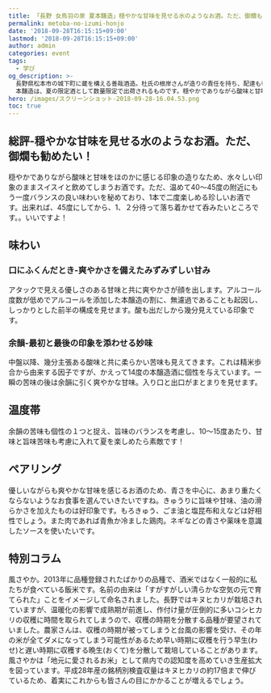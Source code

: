 ```yaml
---
title: 「長野 女鳥羽の泉 夏本醸造」穏やかな甘味を見せる水のようなお酒。ただ、御燗も勧めたい！
permalink: metoba-no-izumi-honjo
date: '2018-09-28T16:15:15+09:00'
lastmod: '2018-09-28T16:15:15+09:00'
author: admin
categories: event
tags:
  - 学び
og_description: >-
  長野県松本市の城下町に蔵を構える善哉酒造。杜氏の根岸さんが造りの責任を持ち、配達も行っています。女鳥羽の泉
  本醸造は、夏の限定酒として数量限定で出荷されるものです。穏やかでありながら酸味と甘味をほのかに感じる印象の造りなため、水々しい印象のままスイスイと飲めてしまうお酒です。ただ、温めて40〜45度の附近にもう一度バランスの良い味わいを秘めており、1本で二度楽しめる珍しいお酒です。出来れば、45度にしてから、1、２分待って落ち着かせて呑みたいところです。アタックで見える優しさのある甘味と共に爽やかさが顔を出します。アルコール度数が低めでアルコールを添加した本醸造の割に、無濾過であることも起因し、しっかりとした前半の構成を見せます。酸も出だしから幾分見えている印象です。中盤以降、幾分主張ある酸味と共に柔らかい苦味も見えてきます。これは精米歩合から由来する因子ですが、かえって14度の本醸造酒に個性を与えています。一瞬の苦味の後は余韻に引く爽やかな甘味。入り口と出口がまとまりを見せます。
hero: /images/スクリーンショット-2018-09-28-16.04.53.png
toc: true
---
```

## 総評-穏やかな甘味を見せる水のようなお酒。ただ、御燗も勧めたい！
穏やかでありながら酸味と甘味をほのかに感じる印象の造りなため、水々しい印象のままスイスイと飲めてしまうお酒です。ただ、温めて40〜45度の附近にもう一度バランスの良い味わいを秘めており、1本で二度楽しめる珍しいお酒です。出来れば、45度にしてから、1、２分待って落ち着かせて呑みたいところです。。いいですよ！

## 味わい
### 口にふくんだとき-爽やかさを備えたみずみずしい甘み
アタックで見える優しさのある甘味と共に爽やかさが顔を出します。アルコール度数が低めでアルコールを添加した本醸造の割に、無濾過であることも起因し、しっかりとした前半の構成を見せます。酸も出だしから幾分見えている印象です。

### 余韻-最初と最後の印象を添わせる妙味
中盤以降、幾分主張ある酸味と共に柔らかい苦味も見えてきます。これは精米歩合から由来する因子ですが、かえって14度の本醸造酒に個性を与えています。一瞬の苦味の後は余韻に引く爽やかな甘味。入り口と出口がまとまりを見せます。


## 温度帯
余韻の苦味も個性の１つと捉え、旨味のバランスを考慮し、10〜15度あたり、甘味と旨味苦味も考慮に入れて夏を楽しめたら素敵です！

## ペアリング
優しいながらも爽やかな甘味を感じるお酒のため、青さを中心に、あまり重たくならないようなお食事を選んでいきたいですね。きゅうりに旨味や甘味、油の滑らかさを加えたものは好印象です。もろきゅう、ごま油と塩昆布和えなどは好相性でしょう。また肉であれば青魚か冷ました鶏肉。ネギなどの青さや薬味を意識したソースを使いたいです。

## 特別コラム
風さやか。2013年に品種登録されたばかりの品種で、酒米ではなく一般的に私たちが食べている飯米です。名前の由来は「すがすがしい清らかな空気の元で育てられた」ことをイメージして命名されました。長野ではキヌヒカリが栽培されていますが、温暖化の影響で成熟期が前進し、作付け量が圧倒的に多いコシヒカリの収穫に時間を取られてしまうので、収穫の時期を分散する品種が要望されていました。農家さんは、収穫の時期が被ってしまうと台風の影響を受け、その年の米が全てダメになってしまう可能性があるため早い時期に収穫を行う早生(わせ)と遅い時期に収穫する晩生(おくて)を分散して栽培していることがあります。風さやかは「地元に愛されるお米」として県内での認知度を高めていき生産拡大を図っています。平成28年産の銘柄別検査収量はキヌヒカリの約17倍まで伸びているため、着実にこれからも皆さんの目にかかることが増えるでしょう。
